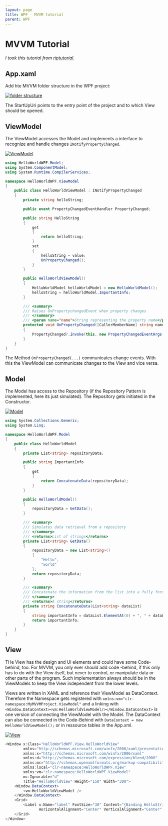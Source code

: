 ```yaml
---
layout: page
title: WPF - MVVM tutorial
parent: WPF
---
```


# MVVM Tutorial

*I took this tutorial from [riptutorial](https://riptutorial.com/mvvm/example/15507/csharp-mvvm-summary-and-complete-example).*

## App.xaml

Add hte MVVM folder structure in the WPF project:

[![folder structure](/assets/images/articles/MVVM-Tutorial/Folder-structure.png)](/assets/images/articles/MVVM-Tutorial/Folder-structure.png)

The StartUpUri points to the entry point of the project and to which View should be opened.


## ViewModel

The ViewModel accesses the Model and implements a interface to recognize and handle changes `INotifyPropertyChanged`. 

[![ViewModel](/assets/images/articles/MVVM-Tutorial/ViewModel.png)](/assets/images/articles/MVVM-Tutorial/ViewModel.png)

```csharp
using HelloWorldWPF.Model;
using System.ComponentModel;
using System.Runtime.CompilerServices;

namespace HelloWorldWPF.ViewModel
{
    public class HelloWorldViewModel : INotifyPropertyChanged
    {
        private string helloString;

        public event PropertyChangedEventHandler PropertyChanged;

        public string HelloString
        {
            get
            {
                return helloString;
            }
            set
            {
                helloString = value;
                OnPropertyChanged();
            }
        }

        public HelloWorldViewModel()
        {
            HelloWorldModel helloWorldModel = new HelloWorldModel();
            helloString = helloWorldModel.ImportantInfo;
        }

        /// <summary>
        /// Raises OnPropertychangedEvent when property changes
        /// </summary>
        /// <param name="name">String representing the property name</param>
        protected void OnPropertyChanged([CallerMemberName] string name = null)
        {
            PropertyChanged?.Invoke(this, new PropertyChangedEventArgs(name));
        }
    }
}
```

The Method `OnPropertyChanged(...)` communicates change events. With this the ViewModel can communicate changes to the View and vice versa.


## Model

The Model has access to the Repository (if the Repository Pattern is implemented, here its just simulated). The Repository gets initiated in the Constructor.

[![Model](/assets/images/articles/MVVM-Tutorial/Model.png)](/assets/images/articles/MVVM-Tutorial/Model.png)

```csharp
using System.Collections.Generic;
using System.Linq;

namespace HelloWorldWPF.Model
{
    public class HelloWorldModel
    {
        private List<string> repositoryData;

        public string ImportantInfo
        {
            get
            {
                return ConcatenateData(repositoryData);
            }
        }

        public HelloWorldModel()
        {
            repositoryData = GetData();
        }

        /// <summary>
        /// Simulates data retrieval from a repository
        /// </summary>
        /// <returns>List of strings</returns>
        private List<string> GetData()
        {
            repositoryData = new List<string>()
            {
                "Hello",
                "world"
            };
            return repositoryData;
        }

        /// <summary>
        /// Concatenate the information from the list into a fully formed sentence.
        /// </summary>
        /// <returns>A string</returns>
        private string ConcatenateData(List<string> dataList)
        {
            string importantInfo = dataList.ElementAt(0) + ", " + dataList.ElementAt(1) + "!";
            return importantInfo;
        }
    }
}
```


## View

THe View has the design and UI elements and could have some Code-behind, too. For MVVM, you only ever should add code -behind, if this only has to do with the View itself, but never to control, or manipulate data or other parts of the program. Such implementation always should be in the ViewModels to keep the View independent from the lower levels.

Views are written in XAML and reference their ViewModel as DataContext. Therefore the Namespace gets registered with `xmlns:vm="clr-namespace:MyMVVMProject.ViewModel"` and a linking with `<Window.DataContext><vm:HelloWorldViewModel/></Window.DataContext>` is one version of connecting the ViewModel with the Model.
The DataContext can also be connected in the Code-Behind with `DataContext = new HelloWorldViewModel();` or in ressource tables in the App.xml.

[![View](/assets/images/articles/MVVM-Tutorial/View.png)](/assets/images/articles/MVVM-Tutorial/View.png)

```csharp
<Window x:Class="HelloWorldWPF.View.HelloWorldView"
        xmlns="http://schemas.microsoft.com/winfx/2006/xaml/presentation"
        xmlns:x="http://schemas.microsoft.com/winfx/2006/xaml"
        xmlns:d="http://schemas.microsoft.com/expression/blend/2008"
        xmlns:mc="http://schemas.openxmlformats.org/markup-compatibility/2006"
        xmlns:local="clr-namespace:HelloWorldWPF.View"
        xmlns:vm="clr-namespace:HelloWorldWPF.ViewModel"
        mc:Ignorable="d"
        Title="HelloWorldView" Height="150" Width="300">
    <Window.DataContext>
        <vm:HelloWorldViewModel />
    </Window.DataContext>
    <Grid>
        <Label x:Name="label" FontSize="30" Content="{Binding HelloString}" 
               HorizontalAlignment="Center" VerticalAlignment="Center" />
    </Grid>
</Window>
```